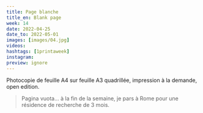```yaml
---
title: Page blanche 
title_en: Blank page
week: 14
date: 2022-04-25
date_to: 2022-05-01
images: [images/04.jpg]
videos: 
hashtags: [1printaweek]
instagram: 
preview: ignore
---
```




Photocopie de feuille A4 sur feuille A3 quadrillée, impression à la demande, open edition.

> Pagina vuota... à la fin de la semaine, je pars à Rome pour une résidence de recherche de 3 mois.


